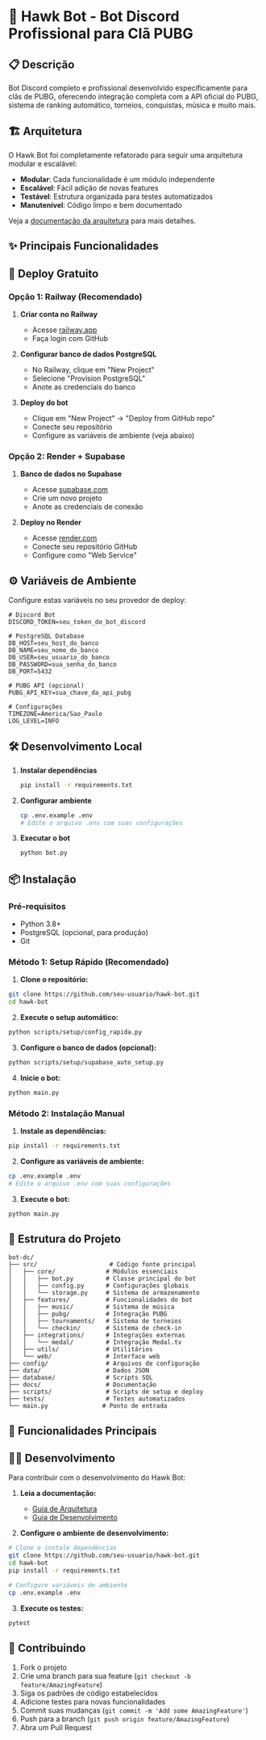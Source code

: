 # 🦅 Hawk Bot - Bot Discord Profissional para Clã PUBG

## 📋 Descrição

Bot Discord completo e profissional desenvolvido especificamente para clãs de PUBG, oferecendo integração completa com a API oficial do PUBG, sistema de ranking automático, torneios, conquistas, música e muito mais.

## 🏗️ Arquitetura

O Hawk Bot foi completamente refatorado para seguir uma arquitetura modular e escalável:

- **Modular**: Cada funcionalidade é um módulo independente
- **Escalável**: Fácil adição de novas features
- **Testável**: Estrutura organizada para testes automatizados
- **Manutenível**: Código limpo e bem documentado

Veja a [documentação da arquitetura](docs/ARCHITECTURE.md) para mais detalhes.

## ✨ Principais Funcionalidades

## 🚀 Deploy Gratuito

### Opção 1: Railway (Recomendado)

1. **Criar conta no Railway**
   - Acesse [railway.app](https://railway.app)
   - Faça login com GitHub

2. **Configurar banco de dados PostgreSQL**
   - No Railway, clique em "New Project"
   - Selecione "Provision PostgreSQL"
   - Anote as credenciais do banco

3. **Deploy do bot**
   - Clique em "New Project" → "Deploy from GitHub repo"
   - Conecte seu repositório
   - Configure as variáveis de ambiente (veja abaixo)

### Opção 2: Render + Supabase

1. **Banco de dados no Supabase**
   - Acesse [supabase.com](https://supabase.com)
   - Crie um novo projeto
   - Anote as credenciais de conexão

2. **Deploy no Render**
   - Acesse [render.com](https://render.com)
   - Conecte seu repositório GitHub
   - Configure como "Web Service"

## ⚙️ Variáveis de Ambiente

Configure estas variáveis no seu provedor de deploy:

```env
# Discord Bot
DISCORD_TOKEN=seu_token_do_bot_discord

# PostgreSQL Database
DB_HOST=seu_host_do_banco
DB_NAME=seu_nome_do_banco
DB_USER=seu_usuario_do_banco
DB_PASSWORD=sua_senha_do_banco
DB_PORT=5432

# PUBG API (opcional)
PUBG_API_KEY=sua_chave_da_api_pubg

# Configurações
TIMEZONE=America/Sao_Paulo
LOG_LEVEL=INFO
```

## 🛠️ Desenvolvimento Local

1. **Instalar dependências**
   ```bash
   pip install -r requirements.txt
   ```

2. **Configurar ambiente**
   ```bash
   cp .env.example .env
   # Edite o arquivo .env com suas configurações
   ```

3. **Executar o bot**
   ```bash
   python bot.py
   ```

## 📦 Instalação

### Pré-requisitos
- Python 3.8+
- PostgreSQL (opcional, para produção)
- Git

### Método 1: Setup Rápido (Recomendado)

1. **Clone o repositório:**
```bash
git clone https://github.com/seu-usuario/hawk-bot.git
cd hawk-bot
```

2. **Execute o setup automático:**
```bash
python scripts/setup/config_rapida.py
```

3. **Configure o banco de dados (opcional):**
```bash
python scripts/setup/supabase_auto_setup.py
```

4. **Inicie o bot:**
```bash
python main.py
```

### Método 2: Instalação Manual

1. **Instale as dependências:**
```bash
pip install -r requirements.txt
```

2. **Configure as variáveis de ambiente:**
```bash
cp .env.example .env
# Edite o arquivo .env com suas configurações
```

3. **Execute o bot:**
```bash
python main.py
```

## 📁 Estrutura do Projeto

```
bot-dc/
├── src/                    # Código fonte principal
│   ├── core/              # Módulos essenciais
│   │   ├── bot.py         # Classe principal do bot
│   │   ├── config.py      # Configurações globais
│   │   └── storage.py     # Sistema de armazenamento
│   ├── features/          # Funcionalidades do bot
│   │   ├── music/         # Sistema de música
│   │   ├── pubg/          # Integração PUBG
│   │   ├── tournaments/   # Sistema de torneios
│   │   └── checkin/       # Sistema de check-in
│   ├── integrations/      # Integrações externas
│   │   └── medal/         # Integração Medal.tv
│   ├── utils/             # Utilitários
│   └── web/               # Interface web
├── config/                # Arquivos de configuração
├── data/                  # Dados JSON
├── database/              # Scripts SQL
├── docs/                  # Documentação
├── scripts/               # Scripts de setup e deploy
├── tests/                 # Testes automatizados
└── main.py               # Ponto de entrada
```

## 🚀 Funcionalidades Principais

## 👨‍💻 Desenvolvimento

Para contribuir com o desenvolvimento do Hawk Bot:

1. **Leia a documentação:**
   - [Guia de Arquitetura](docs/ARCHITECTURE.md)
   - [Guia de Desenvolvimento](docs/DEVELOPMENT_GUIDE.md)

2. **Configure o ambiente de desenvolvimento:**
```bash
# Clone e instale dependências
git clone https://github.com/seu-usuario/hawk-bot.git
cd hawk-bot
pip install -r requirements.txt

# Configure variáveis de ambiente
cp .env.example .env
```

3. **Execute os testes:**
```bash
pytest
```

## 🤝 Contribuindo

1. Fork o projeto
2. Crie uma branch para sua feature (`git checkout -b feature/AmazingFeature`)
3. Siga os padrões de código estabelecidos
4. Adicione testes para novas funcionalidades
5. Commit suas mudanças (`git commit -m 'Add some AmazingFeature'`)
6. Push para a branch (`git push origin feature/AmazingFeature`)
7. Abra um Pull Request